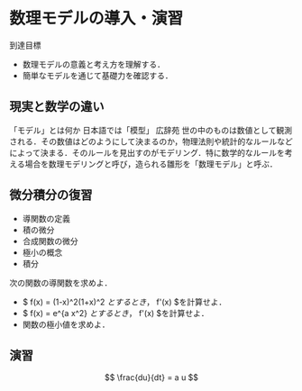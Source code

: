 # 数理モデルの導入・演習

到達目標
- 数理モデルの意義と考え方を理解する．
- 簡単なモデルを通じて基礎力を確認する．

## 現実と数学の違い

「モデル」とは何か
日本語では「模型」
広辞苑
世の中のものは数値として観測される．その数値はどのようにして決まるのか，物理法則や統計的なルールなどによって決まる．そのルールを見出すのがモデリング．特に数学的なルールを考える場合を数理モデリングと呼び，造られる雛形を「数理モデル」と呼ぶ．

## 微分積分の復習

- 導関数の定義
- 積の微分
- 合成関数の微分
- 極小の概念
- 積分

次の関数の導関数を求めよ．
- $ f(x) = (1-x)^2(1+x)^2 $とするとき，$ f'(x) $を計算せよ．
- $ f(x) = e^{a x^2} $とするとき，$ f'(x) $を計算せよ．
- 関数の極小値を求めよ．

## 演習

$$
\frac{du}{dt} = a u
$$


